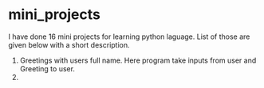 # mini_projects

I have done 16 mini projects for learning python laguage. List of those are given below with a short description.

1. Greetings with users full name. Here program take inputs from user and Greeting to user.
2.
